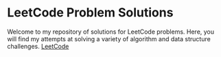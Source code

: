 # LeetCode Problem Solutions

Welcome to my repository of solutions for LeetCode problems. Here, you will find my attempts at solving a variety of algorithm and data structure challenges.
[LeetCode](https://leetcode.com/u/Omkar_H_Patel/)
